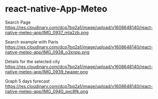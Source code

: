 # react-native-App-Meteo

Search Page
https://res.cloudinary.com/dcp7bq2a1/image/upload/v1608648140/react-native-meteo-app/IMG_0937_mta2zb.png

Search example with Paris
https://res.cloudinary.com/dcp7bq2a1/image/upload/v1608648140/react-native-meteo-app/IMG_0938_o3xnpp.png

Details for the selected city
https://res.cloudinary.com/dcp7bq2a1/image/upload/v1608648140/react-native-meteo-app/IMG_0939_twaqer.png

Graph 5 days forecast
https://res.cloudinary.com/dcp7bq2a1/image/upload/v1608648140/react-native-meteo-app/IMG_0940_qxc8fk.png
